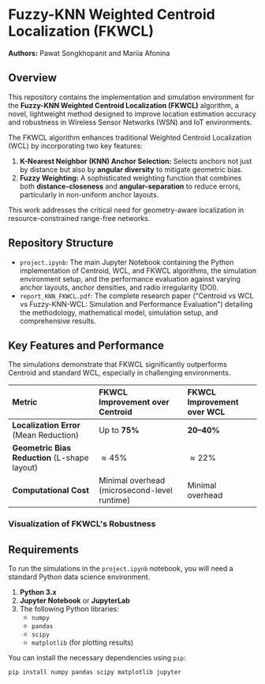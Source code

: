 # Fuzzy-KNN Weighted Centroid Localization (FKWCL)

**Authors:** Pawat Songkhopanit and Mariia Afonina

## Overview

This repository contains the implementation and simulation environment for the **Fuzzy-KNN Weighted Centroid Localization (FKWCL)** algorithm, a novel, lightweight method designed to improve location estimation accuracy and robustness in Wireless Sensor Networks (WSN) and IoT environments.

The FKWCL algorithm enhances traditional Weighted Centroid Localization (WCL) by incorporating two key features:

1.  **K-Nearest Neighbor (KNN) Anchor Selection:** Selects anchors not just by distance but also by **angular diversity** to mitigate geometric bias.
2.  **Fuzzy Weighting:** A sophisticated weighting function that combines both **distance-closeness** and **angular-separation** to reduce errors, particularly in non-uniform anchor layouts.

This work addresses the critical need for geometry-aware localization in resource-constrained range-free networks.

## Repository Structure

* `project.ipynb`: The main Jupyter Notebook containing the Python implementation of Centroid, WCL, and FKWCL algorithms, the simulation environment setup, and the performance evaluation against varying anchor layouts, anchor densities, and radio irregularity (DOI).
* `report_KNN_FKWCL.pdf`: The complete research paper ("Centroid vs WCL vs Fuzzy-KNN-WCL: Simulation and Performance Evaluation") detailing the methodology, mathematical model, simulation setup, and comprehensive results.

## Key Features and Performance

The simulations demonstrate that FKWCL significantly outperforms Centroid and standard WCL, especially in challenging environments.

| Metric | FKWCL Improvement over Centroid | FKWCL Improvement over WCL |
| :--- | :--- | :--- |
| **Localization Error** (Mean Reduction) | Up to **75%** | **20–40%** |
| **Geometric Bias Reduction** (L-shape layout) | $\approx 45\%$ | $\approx 22\%$ |
| **Computational Cost** | Minimal overhead (microsecond-level runtime) | Minimal overhead |

### Visualization of FKWCL's Robustness


## Requirements

To run the simulations in the `project.ipynb` notebook, you will need a standard Python data science environment.

1.  **Python 3.x**
2.  **Jupyter Notebook** or **JupyterLab**
3.  The following Python libraries:
    * `numpy`
    * `pandas`
    * `scipy`
    * `matplotlib` (for plotting results)

You can install the necessary dependencies using `pip`:

```bash
pip install numpy pandas scipy matplotlib jupyter
